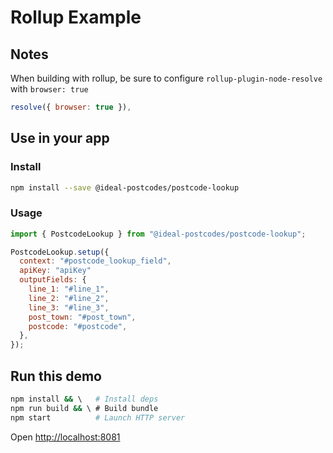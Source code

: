 # Rollup Example

## Notes

When building with rollup, be sure to configure `rollup-plugin-node-resolve` with `browser: true`

```javascript
resolve({ browser: true }),
```

## Use in your app

### Install

```bash
npm install --save @ideal-postcodes/postcode-lookup
```

### Usage

```javascript
import { PostcodeLookup } from "@ideal-postcodes/postcode-lookup";

PostcodeLookup.setup({
  context: "#postcode_lookup_field",
  apiKey: "apiKey"
  outputFields: {
    line_1: "#line_1",
    line_2: "#line_2",
    line_3: "#line_3",
    post_town: "#post_town",
    postcode: "#postcode",
  },
});
```

## Run this demo

```bash
npm install && \   # Install deps
npm run build && \ # Build bundle
npm start          # Launch HTTP server
```

Open [http://localhost:8081](http://localhost:8081)

